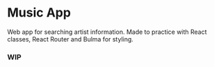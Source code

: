 # Music App

Web app for searching artist information. Made to practice with React classes, React Router and Bulma for styling. 

### WIP
